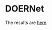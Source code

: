 # DOERNet

The results are [here](https://drive.google.com/file/d/1gA7aQ3uqdc3BbcM8JEswOH43ObitDbX9/view?usp=sharing).
